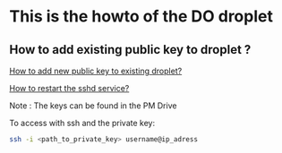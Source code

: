 # This is the howto of the DO droplet

## How to add existing public key to droplet ?

[How to add new public key to existing droplet?](https://docs.digitalocean.com/products/droplets/how-to/add-ssh-keys/to-existing-droplet/)

[How to restart the sshd service?](https://docs.e2enetworks.com/security/enable_disbale_passwordbased.html)

Note : The keys can be found in the PM Drive

To access with ssh and the private key: 

```bash
ssh -i <path_to_private_key> username@ip_adress

